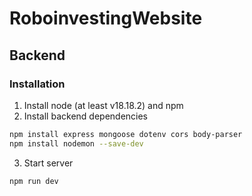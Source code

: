 # RoboinvestingWebsite

## Backend

### Installation

1. Install node (at least v18.18.2) and npm
2. Install backend dependencies

```bash
npm install express mongoose dotenv cors body-parser
npm install nodemon --save-dev
```
3. Start server

```bash
npm run dev
```
